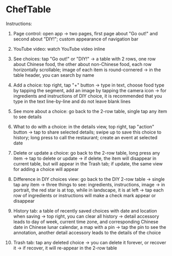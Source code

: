 # ChefTable

Instructions:
1. Page control: open app -> two pages, first page about "Go out!" and second
about "DIY!"; custom appearance of navigation bar

2. YouTube video: watch YouTube video inline

3. See choices: tap "Go out!" or "DIY!" -> a table with 2 rows, one row about
Chinese food, the other about non-Chinese food, each row horizontally
scrollable; image of each item is round-cornered -> in the table header, you can
search by name

4. Add a choice: top right, tap "+" button -> type in text, choose food
type by tapping the segment, add an image by tapping the camera icon -> for
ingredients and instructions of DIY
choice, it is recommended that you type in the text line-by-line and do not
leave blank lines

5. See more about a choice: go back to the 2-row table, single tap any item to see
details

6. What to do with a choice: in the details view, top right, tap "action" button
-> tap to share selected details; swipe up to save this choice to history; long
press to call the restaurant; create an event at selected date

7. Delete or update a choice: go back to the 2-row table, long press any item ->
tap to delete or update -> if delete, the item will disappear in current table,
but will appear in the Trash tab; if update, the
same view for adding a choice will appear

8. Difference in DIY choices view: go back to the DIY 2-row table -> single tap any item -> three things to see:
ingredients, instructions, image -> in portrait, the red star is at top,
while in landscape, it is at left  -> tap each row of ingredients or instructions will
make a check mark appear or disappear

9. History tab: a table of recently saved choices with date and location when
saving -> top right, you can clear
all history -> detail accessory leads to day of week, current time zone, and
corresponding Chinese date in Chinese lunar calendar, a map with a pin ->
tap the pin to see the annotation, another detail accessory leads to the details
of the choice  

10. Trash tab: tap any deleted choice -> you can delete it forever, or recover it ->
if recover, it will re-appear in the 2-row table
